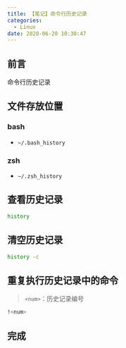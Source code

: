 ```yaml
---
title: 【笔记】命令行历史记录
categories:
  - Linux
date: 2020-06-20 10:30:47
---
```


## 前言

命令行历史记录

<!-- more -->

## 文件存放位置

### bash

- `~/.bash_history`

### zsh

- `~/.zsh_history`

## 查看历史记录

``` sh
history
```

## 清空历史记录

``` sh
history -c
```

## 重复执行历史记录中的命令

> `<num>`：历史记录编号

``` sh
!<num>
```

## 完成

